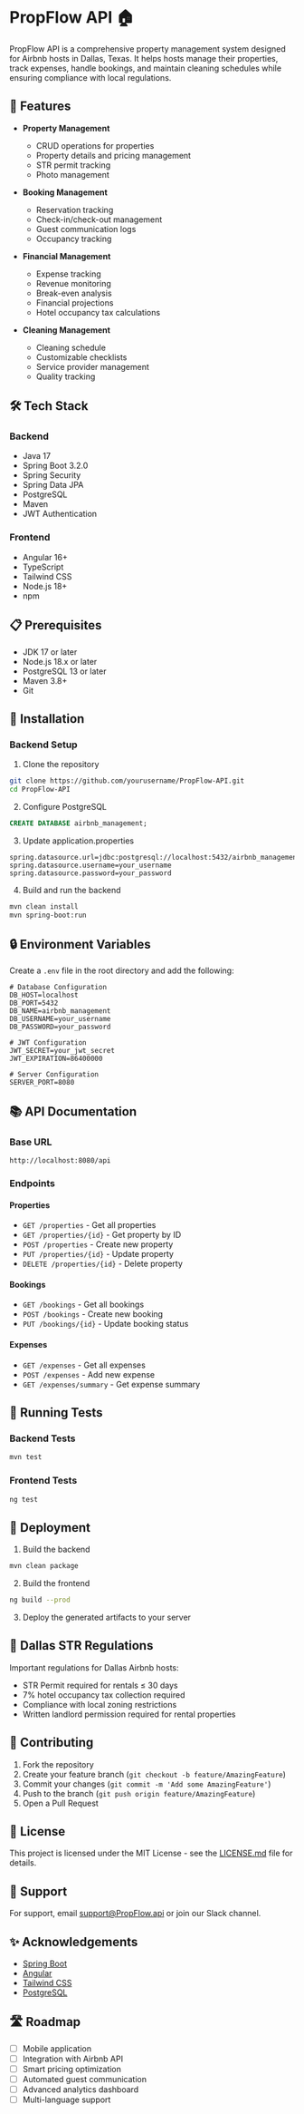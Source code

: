 # PropFlow API 🏠

PropFlow API is a comprehensive property management system designed for Airbnb hosts in Dallas, Texas. It helps hosts manage their properties, track expenses, handle bookings, and maintain cleaning schedules while ensuring compliance with local regulations.

## 🚀 Features

- **Property Management**
  - CRUD operations for properties
  - Property details and pricing management
  - STR permit tracking
  - Photo management

- **Booking Management**
  - Reservation tracking
  - Check-in/check-out management
  - Guest communication logs
  - Occupancy tracking

- **Financial Management**
  - Expense tracking
  - Revenue monitoring
  - Break-even analysis
  - Financial projections
  - Hotel occupancy tax calculations

- **Cleaning Management**
  - Cleaning schedule
  - Customizable checklists
  - Service provider management
  - Quality tracking

## 🛠️ Tech Stack

### Backend
- Java 17
- Spring Boot 3.2.0
- Spring Security
- Spring Data JPA
- PostgreSQL
- Maven
- JWT Authentication

### Frontend
- Angular 16+
- TypeScript
- Tailwind CSS
- Node.js 18+
- npm

## 📋 Prerequisites

- JDK 17 or later
- Node.js 18.x or later
- PostgreSQL 13 or later
- Maven 3.8+
- Git

## 🔧 Installation

### Backend Setup

1. Clone the repository
```bash
git clone https://github.com/yourusername/PropFlow-API.git
cd PropFlow-API
```

2. Configure PostgreSQL
```sql
CREATE DATABASE airbnb_management;
```

3. Update application.properties
```properties
spring.datasource.url=jdbc:postgresql://localhost:5432/airbnb_management
spring.datasource.username=your_username
spring.datasource.password=your_password
```

4. Build and run the backend
```bash
mvn clean install
mvn spring-boot:run
```

## 🔒 Environment Variables

Create a `.env` file in the root directory and add the following:

```env
# Database Configuration
DB_HOST=localhost
DB_PORT=5432
DB_NAME=airbnb_management
DB_USERNAME=your_username
DB_PASSWORD=your_password

# JWT Configuration
JWT_SECRET=your_jwt_secret
JWT_EXPIRATION=86400000

# Server Configuration
SERVER_PORT=8080
```

## 📚 API Documentation

### Base URL
```
http://localhost:8080/api
```

### Endpoints

#### Properties
- `GET /properties` - Get all properties
- `GET /properties/{id}` - Get property by ID
- `POST /properties` - Create new property
- `PUT /properties/{id}` - Update property
- `DELETE /properties/{id}` - Delete property

#### Bookings
- `GET /bookings` - Get all bookings
- `POST /bookings` - Create new booking
- `PUT /bookings/{id}` - Update booking status

#### Expenses
- `GET /expenses` - Get all expenses
- `POST /expenses` - Add new expense
- `GET /expenses/summary` - Get expense summary

## 🧪 Running Tests

### Backend Tests
```bash
mvn test
```

### Frontend Tests
```bash
ng test
```

## 🚀 Deployment

1. Build the backend
```bash
mvn clean package
```

2. Build the frontend
```bash
ng build --prod
```

3. Deploy the generated artifacts to your server

## 📜 Dallas STR Regulations

Important regulations for Dallas Airbnb hosts:
- STR Permit required for rentals ≤ 30 days
- 7% hotel occupancy tax collection required
- Compliance with local zoning restrictions
- Written landlord permission required for rental properties

## 🤝 Contributing

1. Fork the repository
2. Create your feature branch (`git checkout -b feature/AmazingFeature`)
3. Commit your changes (`git commit -m 'Add some AmazingFeature'`)
4. Push to the branch (`git push origin feature/AmazingFeature`)
5. Open a Pull Request

## 📝 License

This project is licensed under the MIT License - see the [LICENSE.md](LICENSE.md) file for details.

## 👥 Support

For support, email support@PropFlow.api or join our Slack channel.

## ✨ Acknowledgements

- [Spring Boot](https://spring.io/projects/spring-boot)
- [Angular](https://angular.io/)
- [Tailwind CSS](https://tailwindcss.com/)
- [PostgreSQL](https://www.postgresql.org/)

## 🛣️ Roadmap

- [ ] Mobile application
- [ ] Integration with Airbnb API
- [ ] Smart pricing optimization
- [ ] Automated guest communication
- [ ] Advanced analytics dashboard
- [ ] Multi-language support